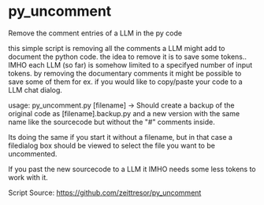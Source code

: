 # py_uncomment
Remove the comment entries of a LLM in the py code

this simple script is removing all the comments a LLM might add to document the python code.
the idea to remove it is to save some tokens.. IMHO each LLM (so far) is somehow limited to a specifyed number of input tokens.
by removing the documentary comments it might be possible to save some of them for ex. if you would like to copy/paste your code to a LLM chat dialog.

usage:
py_uncomment.py [filename]
-> Should create a backup of the original code as [filename].backup.py and a new version with the same name like the sourcecode but without the "#" comments inside.

Its doing the same if you start it without a filename, but in that case a filedialog box should be viewed to select the file you want to be uncommented.

If you past the new sourcecode to a LLM it IMHO needs some less tokens to work with it.

Script Source: https://github.com/zeittresor/py_uncomment
